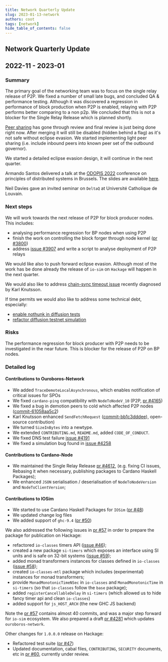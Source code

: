 ```yaml
---
title: Network Quarterly Update
slug: 2023-01-13-network
authors: coot
tags: [network]
hide_table_of_contents: false
---
```


## Network Quarterly Update
## 2022-11 - 2023-01

### Summary

The primary goal of the networking team was to focus on the single relay
release of P2P.  We fixed a number of small late bugs, and concluded QA
& performance testing.  Although it was discovered a regression in performance
of  block production when P2P is enabled, relaying with P2P performs better
comparing to a non p2p.  We concluded that this is not a blocker for the Single
Relay Release which is planned shortly.

[Peer sharing][pr #4019] has gone through review and final review is
just being done right now.  After merging it will still be disabled (hidden
behind a flag) as it's not safe without eclipse evasion.  We started
implementing light peer sharing (i.e. include inbound peers into known peer set
of the outbound governor).

We started a detailed eclipse evasion design, it will continue in the next
quarter.

Armando Santos delivered a talk at the [ODOPIS 2022] conference on principles
of distributed systems in Brussels.  The slides are available [here][ODOPIS-slides].

Neil Davies gave an invited seminar on `DeltaQ` at Université Catholique de
Louvain.

### Next steps

We will work towards the next release of P2P for block producer nodes.  This includes:

* analysing performance regression for BP nodes when using P2P
* finish the work on controlling the block forger through node kernel ([pr #3800])
* address [issue #3907] and write a script to analyse deployment of P2P relays

We would like also to push forward eclipse evasion.   Although most of the work
has be done already the release of `io-sim` on `Hackage` will happen in the
next quarter.

We would also like to address [chain-sync timeout issue][issue #4244] recently
diagnosed by Karl Knutsson.

If time permits we would also like to address some technical debt, especially:

- [enable nothunk in diffusion tests][issue #3387]
- [refactor diffusion testnet simulation][issue #4085]

### Risks

The performance regression for block producer with P2P needs to be investigated
in the near future.  This is blocker for the release of P2P on BP nodes.

### Detailed log

#### Contributions to Ouroboros-Network

- We added `TraceDemoteLocalAsynchronous`, which enables notification of critical issues for SPOs
- We fixed `cardano-ping` compatibility with `NodeToNodeV_10` (P2P, [pr #4165])
- We fixed a bug in demotion peers to cold which affected P2P nodes ([commit-61058aa5c2])
- Karl Knutsson enhanced `SendFetchRequest` ([commit-bb1c3dddee]), open-source contribution)
- We turned `SizeInBytes` into a newtype.
- We extended `CONTRIBUTING.md`, `README.md`, added `CODE_OF_CONDUCT`.
- We fixed DNS test failure [issue #4191]
- We fixed a simulation bug found in [issue #4258]

#### Contributions to Cardano-Node

- We maintained the Single Relay Release [pr #4612], (e.g. fixing CI issues,
  Rebasing it when necessary, publishing packages to Cardano Haskell Packages);
- We enhanced `JSON` serialisation / deserialisation of `NodeToNodeVersion` and `NodeToClientVersion`;

#### Contributions to IOSim

- We started to use Cardano Haskell Packages for `IOSim` ([pr #48])
- We updated change log files
- We added support of `ghc-9.4` ([pr #50])

We also addressed the following issues in [pr #57] in order to prepare the package for publication on Hackage:

- refactored `io-classes` timers API ([issue #46]);
- created a new package `si-timers` which exposes an interface using SI units
  and is safe on 32-bit systems ([issue #59]);
- added monad transformers instances for classes defined in `io-classes` ([issue #58]);
- created `io-classes-mtl` package which includes (experimental) instances for monad transformers;
- provide `MonadMonotonicTimeNSec` in `io-classes` and `MonadMonotonicTime` in `si-timers` (so that `io-classes` follow the `base` package);
- added  `registerCancellableDelay` in `si-timers` (which allowed us to hide fancy timer api and clean `io-classes`)
- added support for `js_HOST_ARCH` (the new GHC JS backend)

Note the [pr #57] contains almost 40 commits, and was a major step forward for
`io-sim` ecosystem.  We also prepared a draft [pr #4281] which updates
`ouroboros-network`.

Other changes for `1.0.0.0` release on Hackage:

- Refactored test suite ([pr #47])
- Updated documentation, cabal files, `CONTRIBUTING`, `SECURITY` documents, etc in [pr #60], currently under review.

[commit-61058aa5c2]: https://github.com/input-output-hk/ouroboros-network/pull/4170/commits/61058aa5c28a144d723aae183d1745552d757334
[commit-bb1c3dddee]: https://github.com/input-output-hk/ouroboros-network/pull/4170/commits/bb1c3dddeea78949f531c144bb4f2669eddf7f47
[issue #3387]: https://github.com/input-output-hk/ouroboros-network/issues/3387
[issue #3907]: https://github.com/input-output-hk/ouroboros-network/issues/3907
[issue #4085]: https://github.com/input-output-hk/ouroboros-network/issues/4085
[issue #4191]: https://github.com/input-output-hk/ouroboros-network/issues/4191
[issue #4244]: https://github.com/input-output-hk/ouroboros-network/issues/4244
[issue #4258]: https://github.com/input-output-hk/ouroboros-network/issues/4258
[issue #46]: https://github.com/input-output-hk/io-sim/issues/46
[issue #58]: https://github.com/input-output-hk/io-sim/issues/58
[issue #59]: https://github.com/input-output-hk/io-sim/issues/59
[pr #3800]: https://github.com/input-output-hk/ouroboros-network/pull/3800
[pr #4019]: https://github.com/input-output-hk/ouroboros-network/pull/4019
[pr #4165]: https://github.com/input-output-hk/ouroboros-network/pull/4165
[pr #4281]: https://github.com/input-output-hk/cardano-node/pull/4281
[pr #4612]: https://github.com/input-output-hk/cardano-node/pull/4612
[pr #47]: https://github.com/input-output-hk/io-sim/pull/47
[pr #48]: https://github.com/input-output-hk/io-sim/pull/48
[pr #49]: https://github.com/input-output-hk/io-sim/pull/49
[pr #50]: https://github.com/input-output-hk/io-sim/pull/50
[pr #57]: https://github.com/input-output-hk/io-sim/pull/57
[pr #60]: https://github.com/input-output-hk/io-sim/pull/60
[ODOPIS 2022]: https://sites.uclouvain.be/OPODIS2022/armando-details.html
[ODOPIS-slides]: https://sites.uclouvain.be/OPODIS2022/slides/OPODIS2022-slides-Santos.pdf
